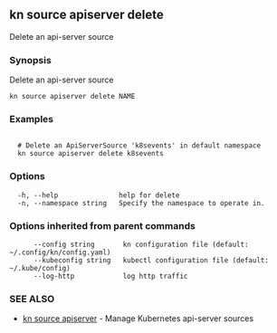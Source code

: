 ## kn source apiserver delete

Delete an api-server source

### Synopsis

Delete an api-server source

```
kn source apiserver delete NAME
```

### Examples

```

  # Delete an ApiServerSource 'k8sevents' in default namespace
  kn source apiserver delete k8sevents
```

### Options

```
  -h, --help               help for delete
  -n, --namespace string   Specify the namespace to operate in.
```

### Options inherited from parent commands

```
      --config string       kn configuration file (default: ~/.config/kn/config.yaml)
      --kubeconfig string   kubectl configuration file (default: ~/.kube/config)
      --log-http            log http traffic
```

### SEE ALSO

* [kn source apiserver](kn_source_apiserver.md)	 - Manage Kubernetes api-server sources

